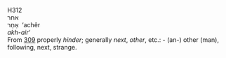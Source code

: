 <body>
  <p>H312<br>  אחר  <br> אַחֵר  ‎  ‘achêr  <br><i>akh-air‘ </i><br>From <a href="h0309.htm">309</a>  properly <i>hinder</i>; generally <i>next</i>, <i>other</i>, etc.: - (an-) other (man), following, next, strange.<br></p>
 </body>